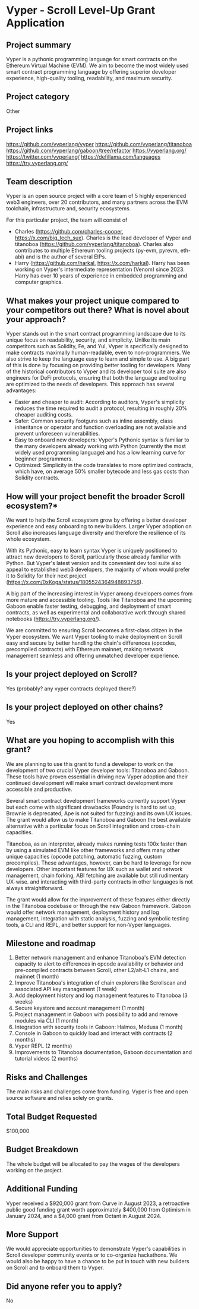 # Vyper - Scroll Level-Up Grant Application


## Project summary

Vyper is a pythonic programming language for smart contracts on the Ethereum Virtual Machine (EVM). We aim to become the most widely used smart contract programming language by offering superior developer experience, high-quality tooling,  readability, and maximum security.

## Project category

Other

## Project links

https://github.com/vyperlang/vyper
https://github.com/vyperlang/titanoboa
https://github.com/vyperlang/gaboon/tree/refactor
https://vyperlang.org/
https://twitter.com/vyperlang/
https://defillama.com/languages
https://try.vyperlang.org/

## Team description

Vyper is an open source project with a core team of 5 highly experienced web3 engineers, over 20 contributors, and many partners across the EVM toolchain, infrastructure and, security ecosystems.

For this particular project, the team will consist of 

- Charles (https://github.com/charles-cooper, https://x.com/big_tech_sux). Charles is the lead developer of Vyper and titanoboa (https://github.com/vyperlang/titanoboa). Charles also contributes to multiple Ethereum tooling projects (py-evm, pyrevm, eth-abi) and is the author of several EIPs.
- Harry (https://github.com/harkal, https://x.com/harkal). Harry has been working on Vyper's intermediate representation (Venom) since 2023. Harry has over 10 years of experience in embedded programming and computer graphics.

## What makes your project unique compared to your competitors out there? What is novel about your approach?

Vyper stands out in the smart contract programming landscape due to its unique focus on readability, security, and simplicity. Unlike its main competitors such as Solidity, Fe, and Yul, Vyper is specifically designed to make contracts maximally human-readable, even to non-programmers. We also strive to keep the language easy to learn and simple to use. A big part of this is done by focusing on providing better tooling for developers. Many of the historical contributors to Vyper and its developer tool suite are also engineers for DeFi protocols, ensuring that both the language and tooling are optimized to the needs of developers.
This approach has several advantages:

- Easier and cheaper to audit: According to auditors, Vyper's simplicity reduces the time required to audit a protocol, resulting in roughly 20% cheaper auditing costs.
- Safer: Common security footguns such as inline assembly, class inheritance or operator and function overloading are not available and prevent unforeseen vulnerabilities.
- Easy to onboard new developers: Vyper's Pythonic syntax is familiar to the many developers already working with Python (currently the most widely used programming language) and has a low learning curve for beginner programmers.
- Optimized:  Simplicity in the code translates to more optimized contracts, which have, on average 50% smaller bytecode and less gas costs than Solidity contracts.

## How will your project benefit the broader Scroll ecosystem?*

We want to help the Scroll ecosystem grow by offering a better developer experience and easy onboarding to new builders. Larger Vyper adoption on Scroll also increases language diversity and therefore the resilience of its whole ecosystem.

With its Pythonic, easy to learn syntax Vyper is uniquely positioned to attract new developers to Scroll, particularly those already familiar with Python. But Vyper's latest version and its convenient dev tool suite also appeal to established web3 developers, the majority of whom would prefer it to Solidity for their next project  (https://x.com/0xKoga/status/1805524364948893756). 

A big part of the increasing interest in Vyper among developers comes from more mature and accessible tooling. Tools like Titanoboa and the upcoming Gaboon enable faster testing, debugging, and deployment of smart contracts, as well as experimental and collaborative work through shared notebooks (https://try.vyperlang.org/).

We are committed to ensuring Scroll becomes a first-class citizen in the Vyper ecosystem. We want Vyper tooling to make deployment on Scroll easy and secure by better handling the chain's differences (opcodes, precompiled contracts) with Ethereum mainnet, making network management seamless and offering unmatched developer experience. 


## Is your project deployed on Scroll? 

Yes (probably? any vyper contracts deployed there?)


## Is your project deployed on other chains? 

Yes

## What are you hoping to accomplish with this grant? 

We are planning to use this grant to fund a developer to work on the development of two crucial Vyper developer tools: Titanoboa and Gaboon. These tools have proven essential in driving new Vyper adoption and their continued development will make smart contract development more accessible and productive.

Several smart contract development frameworks currently support Vyper but each come with significant drawbacks (Foundry is hard to set up, Brownie is deprecated, Ape is not suited for fuzzing) and its own UX issues. The grant would allow us to make Titanoboa and Gaboon the best available alternative with a particular focus on Scroll integration and cross-chain capacities. 

Titanoboa, as an interpreter, already makes running tests 100x faster than by using a simulated EVM like other frameworks and offers many other unique capacities (opcode patching, automatic fuzzing, custom precompiles). These advantages, however, can be hard to leverage for new developers. Other important features for UX such as wallet and network management, chain forking, ABI fetching are available but still rudimentary UX-wise. and interacting with third-party contracts in other languages is not always straightforward.

The grant would allow for the improvement of these features either directly in the Titanoboa codebase or through the new Gaboon framework. Gaboon would offer network management, deployment history and log management, integration with static analysis, fuzzing and symbolic testing tools, a CLI and REPL, and better support for non-Vyper languages.

## Milestone and roadmap

1. Better network management and enhance Titanoboa's EVM detection capacity to alert to differences in opcode availability or behavior and pre-compiled contracts between Scroll, other L2/alt-L1 chains, and mainnet (1 month)
2. Improve Titanoboa's integration of chain explorers like Scrollscan and associated API key management (1 week)
3. Add deployment history and log management features to Titanoboa (3 weeks)
4. Secure keystore and account management (1 month)
5. Project management in Gaboon with possibility to add and remove modules via CLI (1 month)
6. Integration with security tools in Gaboon: Halmos, Medusa (1 month)
7. Console in Gaboon to quickly load and interact with contracts (2 months)
8. Vyper REPL (2 months)
9. Improvements to Titanoboa documentation, Gaboon documentation and tutorial videos (2 months)

## Risks and Challenges

The main risks and challenges come from funding. Vyper is free and open source software and relies solely on grants.

## Total Budget Requested

$100,000

## Budget Breakdown

The whole budget will be allocated to pay the wages of the developers working on the project.

## Additional Funding

Vyper received a $920,000 grant from Curve in August 2023, a retroactive public good funding grant worth approximately $400,000 from Optimism in January 2024, and a $4,000 grant from Octant in August 2024.

## More Support

We would appreciate opportunities to demonstrate Vyper's capabilities in Scroll developer community events or to co-organize hackathons. We would also be happy to have a chance to be put in touch with new builders on Scroll and to onboard them to Vyper.

## Did anyone refer you to apply?

No
